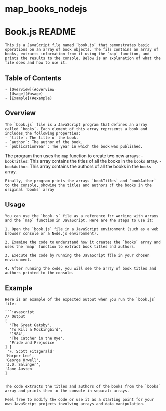 # map_books_nodejs

# Book.js README

    This is a JavaScript file named `book.js` that demonstrates basic operations on an array of book objects. The file contains an array of books, extracts information from it using the `map` function, and prints the results to the console. Below is an explanation of what the file does and how to use it.

## Table of Contents
    - [Overview](#overview)
    - [Usage](#usage)
    - [Example](#example)

## Overview

    The `book.js` file is a JavaScript program that defines an array called `books`. Each element of this array represents a book and includes the following properties:
    - `title`: The title of the book.
    - `author`: The author of the book.
    - `publicationYear`: The year in which the book was published.

The program then uses the `map` function to create two new arrays:
    - `bookTitles`: This array contains the titles of all the books in the `books` array.
    - `bookAuthor`: This array contains the authors of all the books in the `books` array.

    Finally, the program prints the arrays `bookTitles` and `bookAuthor` to the console, showing the titles and authors of the books in the original `books` array.

## Usage

    You can use the `book.js` file as a reference for working with arrays and the `map` function in JavaScript. Here are the steps to use it:

    1. Open the `book.js` file in a JavaScript environment (such as a web browser console or a Node.js environment).

    2. Examine the code to understand how it creates the `books` array and uses the `map` function to extract book titles and authors.

    3. Execute the code by running the JavaScript file in your chosen environment.

    4. After running the code, you will see the array of book titles and authors printed to the console.

## Example

    Here is an example of the expected output when you run the `book.js` file:

    ```javascript
    // Output
    [
      'The Great Gatsby',
      'To Kill a Mockingbird',
      '1984',
      'The Catcher in the Rye',
      'Pride and Prejudice'
    ] [
     'F. Scott Fitzgerald',
    'Harper Lee',
    'George Orwell',
    'J.D. Salinger',
    'Jane Austen'
    ]
```

The code extracts the titles and authors of the books from the `books` array and prints them to the console in separate arrays.

Feel free to modify the code or use it as a starting point for your own JavaScript projects involving arrays and data manipulation.